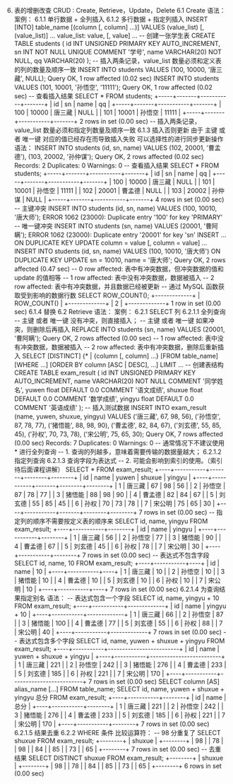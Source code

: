 6. 表的增删改查
CRUD : Create, Retrieve，Update，Delete
6.1 Create
语法：
案例：
6.1.1 单行数据 + 全列插入
6.1.2 多行数据 + 指定列插入
INSERT [INTO] table_name
[(column [, column] ...)]
VALUES (value_list) [, (value_list)] ...
value_list: value, [, value] ...
-- 创建一张学生表
CREATE TABLE students (
 id INT UNSIGNED PRIMARY KEY AUTO_INCREMENT,
 sn INT NOT NULL UNIQUE COMMENT '学号',
 name VARCHAR(20) NOT NULL,
 qq VARCHAR(20)
);
-- 插入两条记录，value_list 数量必须和定义表的列的数量及顺序一致
INSERT INTO students VALUES (100, 10000, '唐三藏', NULL);
Query OK, 1 row affected (0.02 sec)
INSERT INTO students VALUES (101, 10001, '孙悟空', '11111');
Query OK, 1 row affected (0.02 sec)
-- 查看插入结果
SELECT * FROM students;
+-----+-------+-----------+-------+
| id | sn  | name   | qq  |
+-----+-------+-----------+-------+
| 100 | 10000 | 唐三藏   | NULL |
| 101 | 10001 | 孙悟空   | 11111 |
+-----+-------+-----------+-------+
2 rows in set (0.00 sec)
-- 插入两条记录，value_list 数量必须和指定列数量及顺序一致
6.1.3 插入否则更新
由于 主键 或者 唯一键 对应的值已经存在而导致插入失败
可以选择性的进行同步更新操作 语法：
INSERT INTO students (id, sn, name) VALUES
(102, 20001, '曹孟德'),
(103, 20002, '孙仲谋');
Query OK, 2 rows affected (0.02 sec)
Records: 2 Duplicates: 0  Warnings: 0
-- 查看插入结果
SELECT * FROM students;
+-----+-------+-----------+-------+
| id | sn  | name   | qq  |
+-----+-------+-----------+-------+
| 100 | 10000 | 唐三藏   | NULL |
| 101 | 10001 | 孙悟空   | 11111 |
| 102 | 20001 | 曹孟德   | NULL |
| 103 | 20002 | 孙仲谋   | NULL |
+-----+-------+-----------+-------+
4 rows in set (0.00 sec)
-- 主键冲突
INSERT INTO students (id, sn, name) VALUES (100, 10010, '唐大师');
ERROR 1062 (23000): Duplicate entry '100' for key 'PRIMARY'
-- 唯一键冲突
INSERT INTO students (sn, name) VALUES (20001, '曹阿瞒');
ERROR 1062 (23000): Duplicate entry '20001' for key 'sn'
INSERT ... ON DUPLICATE KEY UPDATE
column = value [, column = value] ...
INSERT INTO students (id, sn, name) VALUES (100, 10010, '唐大师')
ON DUPLICATE KEY UPDATE sn = 10010, name = '唐大师';
Query OK, 2 rows affected (0.47 sec)
-- 0 row affected: 表中有冲突数据，但冲突数据的值和 update 的值相等
-- 1 row affected: 表中没有冲突数据，数据被插入
-- 2 row affected: 表中有冲突数据，并且数据已经被更新
-- 通过 MySQL 函数获取受到影响的数据行数
SELECT ROW_COUNT();
+-------------+
| ROW_COUNT() |
+-------------+
|      2 |
+-------------+
1 row in set (0.00 sec)
6.1.4 替换
6.2 Retrieve
语法：
案例：
6.2.1 SELECT 列
6.2.1.1 全列查询
-- 主键 或者 唯一键 没有冲突，则直接插入；
-- 主键 或者 唯一键 如果冲突，则删除后再插入
REPLACE INTO students (sn, name) VALUES (20001, '曹阿瞒');
Query OK, 2 rows affected (0.00 sec)
-- 1 row affected: 表中没有冲突数据，数据被插入
-- 2 row affected: 表中有冲突数据，删除后重新插入
SELECT
[DISTINCT] {* | {column [, column] ...}
[FROM table_name]
[WHERE ...]
[ORDER BY column [ASC | DESC], ...]
LIMIT ...
-- 创建表结构
CREATE TABLE exam_result (
id INT UNSIGNED PRIMARY KEY AUTO_INCREMENT,
name VARCHAR(20) NOT NULL COMMENT '同学姓名',
yuwen float DEFAULT 0.0 COMMENT '语文成绩',
shuxue float DEFAULT 0.0 COMMENT '数学成绩',
yingyu float DEFAULT 0.0 COMMENT '英语成绩'
);
-- 插入测试数据
INSERT INTO exam_result (name, yuwen, shuxue, yingyu) VALUES
('唐三藏', 67, 98, 56),
('孙悟空', 87, 78, 77),
('猪悟能', 88, 98, 90),
('曹孟德', 82, 84, 67),
('刘玄德', 55, 85, 45),
('孙权', 70, 73, 78),
('宋公明', 75, 65, 30);
Query OK, 7 rows affected (0.00 sec)
Records: 7 Duplicates: 0  Warnings: 0
-- 通常情况下不建议使用 * 进行全列查询
-- 1. 查询的列越多，意味着需要传输的数据量越大；
6.2.1.2 指定列查询
6.2.1.3 查询字段为表达式
-- 2. 可能会影响到索引的使用。（索引待后面课程讲解）
SELECT * FROM exam_result;
+----+-----------+-------+--------+--------+
| id | name   | yuwen | shuxue | yingyu |
+----+-----------+-------+--------+--------+
|  1 | 唐三藏   |   67 |   98 |   56 |
|  2 | 孙悟空   |   87 |   78 |   77 |
|  3 | 猪悟能   |   88 |   98 |   90 |
|  4 | 曹孟德   |   82 |   84 |   67 |
|  5 | 刘玄德   |   55 |   85 |   45 |
|  6 | 孙权    |   70 |   73 |   78 |
|  7 | 宋公明   |   75 |   65 |   30 |
+----+-----------+-------+--------+--------+
7 rows in set (0.00 sec)
-- 指定列的顺序不需要按定义表的顺序来
SELECT id, name, yingyu FROM exam_result;
+----+-----------+--------+
| id | name   | yingyu |
+----+-----------+--------+
|  1 | 唐三藏   |   56 |
|  2 | 孙悟空   |   77 |
|  3 | 猪悟能   |   90 |
|  4 | 曹孟德   |   67 |
|  5 | 刘玄德   |   45 |
|  6 | 孙权    |   78 |
|  7 | 宋公明   |   30 |
+----+-----------+--------+
7 rows in set (0.00 sec)
-- 表达式不包含字段
SELECT id, name, 10 FROM exam_result;
+----+-----------+----+
| id | name   | 10 |
+----+-----------+----+
|  1 | 唐三藏   | 10 |
|  2 | 孙悟空   | 10 |
|  3 | 猪悟能   | 10 |
|  4 | 曹孟德   | 10 |
|  5 | 刘玄德   | 10 |
|  6 | 孙权    | 10 |
|  7 | 宋公明   | 10 |
+----+-----------+----+
7 rows in set (0.00 sec)
6.2.1.4 为查询结果指定别名
语法：
-- 表达式包含一个字段
SELECT id, name, yingyu + 10 FROM exam_result;
+----+-----------+-------------+
| id | name   | yingyu + 10 |
+----+-----------+-------------+
|  1 | 唐三藏   |      66 |
|  2 | 孙悟空   |      87 |
|  3 | 猪悟能   |     100 |
|  4 | 曹孟德   |      77 |
|  5 | 刘玄德   |      55 |
|  6 | 孙权    |      88 |
|  7 | 宋公明   |      40 |
+----+-----------+-------------+
7 rows in set (0.00 sec)
-- 表达式包含多个字段
SELECT id, name, yuwen + shuxue + yingyu FROM exam_result;
+----+-----------+-------------------------+
| id | name   | yuwen + shuxue + yingyu |
+----+-----------+-------------------------+
|  1 | 唐三藏   |           221 |
|  2 | 孙悟空   |           242 |
|  3 | 猪悟能   |           276 |
|  4 | 曹孟德   |           233 |
|  5 | 刘玄德   |           185 |
|  6 | 孙权    |           221 |
|  7 | 宋公明   |           170 |
+----+-----------+-------------------------+
7 rows in set (0.00 sec)
SELECT column [AS] alias_name [...] FROM table_name;
SELECT id, name, yuwen + shuxue + yingyu 总分 FROM exam_result;
+----+-----------+--------+
| id | name   | 总分  |
+----+-----------+--------+
|  1 | 唐三藏   |   221 |
|  2 | 孙悟空   |   242 |
|  3 | 猪悟能   |   276 |
|  4 | 曹孟德   |   233 |
|  5 | 刘玄德   |   185 |
|  6 | 孙权    |   221 |
|  7 | 宋公明   |   170 |
+----+-----------+--------+
7 rows in set (0.00 sec)
6.2.1.5 结果去重
6.2.2 WHERE 条件
比较运算符：
-- 98 分重复了
SELECT shuxue FROM exam_result;
+--------+
| shuxue |
+--------+
|   98 |
|   78 |
|   98 |
|   84 |
|   85 |
|   73 |
|   65 |
+--------+
7 rows in set (0.00 sec)
-- 去重结果
SELECT DISTINCT shuxue FROM exam_result;
+--------+
| shuxue |
+--------+
|   98 |
|   78 |
|   84 |
|   85 |
|   73 |
|   65 |
+--------+
6 rows in set (0.00 sec)